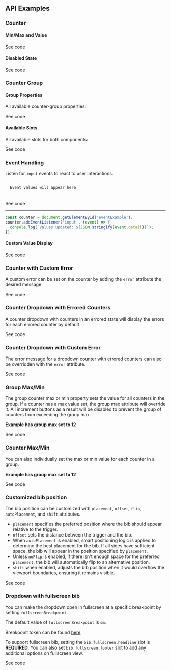 <!-- AURO-GENERATED-CONTENT:START (FILE:src=./../docs/api.md) -->
<!-- AURO-GENERATED-CONTENT:END -->

## API Examples

### Counter

#### Min/Max and Value
<div class="exampleWrapper">
  <!-- AURO-GENERATED-CONTENT:START (FILE:src=./../apiExamples/counter-minmax.html) -->
  <!-- AURO-GENERATED-CONTENT:END -->
</div>

<auro-accordion alignRight>
  <span slot="trigger">See code</span>
<!-- AURO-GENERATED-CONTENT:START (CODE:src=./../apiExamples/counter-minmax.html) -->
<!-- AURO-GENERATED-CONTENT:END -->
</auro-accordion>

#### Disabled State

<div class="exampleWrapper">
  <!-- AURO-GENERATED-CONTENT:START (FILE:src=./../apiExamples/counter-disabled.html) -->
  <!-- AURO-GENERATED-CONTENT:END -->
</div>

<div class="exampleWrapper--ondark" aria-hidden>
  <!-- AURO-GENERATED-CONTENT:START (FILE:src=./../apiExamples/onDarkDisabled.html) -->
  <!-- AURO-GENERATED-CONTENT:END -->
</div>

<auro-accordion alignRight>
  <span slot="trigger">See code</span>

<!-- AURO-GENERATED-CONTENT:START (CODE:src=./../apiExamples/counter-disabled.html) -->
<!-- AURO-GENERATED-CONTENT:END -->

<!-- AURO-GENERATED-CONTENT:START (FILE:src=./../apiExamples/onDarkDisabled.html) -->
<!-- AURO-GENERATED-CONTENT:END -->

</auro-accordion>

### Counter Group

#### Group Properties
All available counter-group properties:

<div class="exampleWrapper">
  <!-- AURO-GENERATED-CONTENT:START (FILE:src=./../apiExamples/api-group-properties.html) -->
  <!-- AURO-GENERATED-CONTENT:END -->
</div>

<auro-accordion alignRight>
  <span slot="trigger">See code</span>
<!-- AURO-GENERATED-CONTENT:START (CODE:src=./../apiExamples/api-group-properties.html) -->
<!-- AURO-GENERATED-CONTENT:END -->
</auro-accordion>

#### Available Slots
All available slots for both components:

<div class="exampleWrapper">
  <!-- AURO-GENERATED-CONTENT:START (FILE:src=./../apiExamples/api-slots.html) -->
  <!-- AURO-GENERATED-CONTENT:END -->
</div>

<auro-accordion alignRight>
  <span slot="trigger">See code</span>
<!-- AURO-GENERATED-CONTENT:START (CODE:src=./../apiExamples/api-slots.html) -->
<!-- AURO-GENERATED-CONTENT:END -->
</auro-accordion>

### Event Handling
Listen for `input` events to react to user interactions.

<code id="eventOutput">
  Event values will appear here
</code><br><br>

<div class="exampleWrapper">
  <!-- AURO-GENERATED-CONTENT:START (FILE:src=./../apiExamples/events.html) -->
  <!-- AURO-GENERATED-CONTENT:END -->
</div>

<auro-accordion alignRight>
  <span slot="trigger">See code</span>
<!-- AURO-GENERATED-CONTENT:START (CODE:src=./../apiExamples/events.html) -->
<!-- AURO-GENERATED-CONTENT:END -->

----

```javascript
const counter = document.getElementById('eventExample');
counter.addEventListener('input', (event) => {
  console.log(`Values updated: ${JSON.stringify(event.detail)}`);
});
```

</auro-accordion>

#### Custom Value Display
<div class="exampleWrapper">
  <!-- AURO-GENERATED-CONTENT:START (FILE:src=./../apiExamples/dropdown-value-text.html) -->
  <!-- AURO-GENERATED-CONTENT:END -->
</div>

<auro-accordion alignRight>
  <span slot="trigger">See code</span>
<!-- AURO-GENERATED-CONTENT:START (CODE:src=./../apiExamples/dropdown-value-text.html) -->
<!-- AURO-GENERATED-CONTENT:END -->
</auro-accordion>

### Counter with Custom Error

A custom error can be set on the counter by adding the `error` attribute the desired message.

<div class="exampleWrapper">
  <!-- AURO-GENERATED-CONTENT:START (FILE:src=./../apiExamples/counter-error.html) -->
  <!-- AURO-GENERATED-CONTENT:END -->
</div>

<div class="exampleWrapper--ondark" aria-hidden>
  <!-- AURO-GENERATED-CONTENT:START (FILE:src=./../apiExamples/ondark-counter-error.html) -->
  <!-- AURO-GENERATED-CONTENT:END -->
</div>

<auro-accordion alignRight>
  <span slot="trigger">See code</span>

<!-- AURO-GENERATED-CONTENT:START (CODE:src=./../apiExamples/counter-error.html) -->
<!-- AURO-GENERATED-CONTENT:END -->

<!-- AURO-GENERATED-CONTENT:START (FILE:src=./../apiExamples/ondark-counter-error.html) -->
<!-- AURO-GENERATED-CONTENT:END -->

</auro-accordion>


### Counter Dropdown with Errored Counters

A counter dropdown with counters in an errored state will display the errors for each errored counter by default

<div class="exampleWrapper">
  <!-- AURO-GENERATED-CONTENT:START (FILE:src=./../apiExamples/dropdown-error-basic.html) -->
  <!-- AURO-GENERATED-CONTENT:END -->
</div>

<auro-accordion alignRight>
  <span slot="trigger">See code</span>

<!-- AURO-GENERATED-CONTENT:START (CODE:src=./../apiExamples/dropdown-error-basic.html) -->
<!-- AURO-GENERATED-CONTENT:END -->

</auro-accordion>

### Counter Dropdown with Custom Error

The error message for a dropdown counter with errored counters can also be overridden with the `error` attribute.

<div class="exampleWrapper">
  <!-- AURO-GENERATED-CONTENT:START (FILE:src=./../apiExamples/dropdown-error-custom.html) -->
  <!-- AURO-GENERATED-CONTENT:END -->
</div>

<auro-accordion alignRight>
  <span slot="trigger">See code</span>

<!-- AURO-GENERATED-CONTENT:START (CODE:src=./../apiExamples/dropdown-error-custom.html) -->
<!-- AURO-GENERATED-CONTENT:END -->

</auro-accordion>


### Group Max/Min

The group counter max or min property sets the value for all counters in the group. If a counter has a max value set, the group max attribute will override it. All increment buttons as a result will be disabled to prevent the group of counters from exceeding the group max.

**Example has group max set to 12**

<div class="exampleWrapper">
  <!-- AURO-GENERATED-CONTENT:START (FILE:src=./../apiExamples/group-max.html) -->
  <!-- AURO-GENERATED-CONTENT:END -->
</div>

<auro-accordion alignRight>
  <span slot="trigger">See code</span>

<!-- AURO-GENERATED-CONTENT:START (CODE:src=./../apiExamples/group-max.html) -->
<!-- AURO-GENERATED-CONTENT:END -->

</auro-accordion>

### Counter Max/Min

You can also individually set the max or min value for each counter in a group.

**Example has group max set to 12**

<div class="exampleWrapper">
  <!-- AURO-GENERATED-CONTENT:START (FILE:src=./../apiExamples/group-counter-max.html) -->
  <!-- AURO-GENERATED-CONTENT:END -->
</div>

<auro-accordion alignRight>
  <span slot="trigger">See code</span>

<!-- AURO-GENERATED-CONTENT:START (CODE:src=./../apiExamples/group-counter-max.html) -->
<!-- AURO-GENERATED-CONTENT:END -->

</auro-accordion>

### Customized bib position
The bib position can be customized with `placement`, `offset`, `flip`, `autoPlacement`, and `shift` attributes.

- `placement` specifies the preferred position where the bib should appear relative to the trigger.
- `offset` sets the distance between the trigger and the bib.
- When `autoPlacement` is enabled, smart positioning logic is applied to determine the best placement for the bib. If all sides have sufficient space, the bib will appear in the position specified by `placement`.
- Unless `noFlip` is enabled, if there isn't enough space for the preferred `placement`, the bib will automatically flip to an alternative position.
- `shift` when enabled, adjusts the bib position when it would overflow the viewport boundaries, ensuring it remains visible.

<div class="exampleWrapper">
  <!-- AURO-GENERATED-CONTENT:START (FILE:src=./../apiExamples/floaterConfig.html) -->
  <!-- AURO-GENERATED-CONTENT:END -->
</div>
<auro-accordion alignRight>
  <span slot="trigger">See code</span>

<!-- AURO-GENERATED-CONTENT:START (CODE:src=./../apiExamples/floaterConfig.html) -->
<!-- AURO-GENERATED-CONTENT:END -->

</auro-accordion>

### Dropdown with fullscreen bib

You can make the dropdown open in fullscreen at a specific breakpoint by setting `fullscreenBreakpoint`.

The default value of `fullscreenBreakpoint` is `sm`. 

Breakpoint token can be found [here](https://auro.alaskaair.com/getting-started/developers/design-tokens)

To support fullscreen bib, setting the `bib.fullscreen.headline` slot is **REQUIRED**.
You can also set `bib.fullscreen.footer` slot to add any additional options on fullscreen view.


<div class="exampleWrapper">
  <!-- AURO-GENERATED-CONTENT:START (FILE:src=./../apiExamples/dropdown-mobile-properties.html) -->
  <!-- AURO-GENERATED-CONTENT:END -->
</div>

<auro-accordion alignRight>
  <span slot="trigger">See code</span>


<!-- AURO-GENERATED-CONTENT:START (CODE:src=./../apiExamples/dropdown-mobile-properties.html) -->
<!-- AURO-GENERATED-CONTENT:END -->

</auro-accordion>
